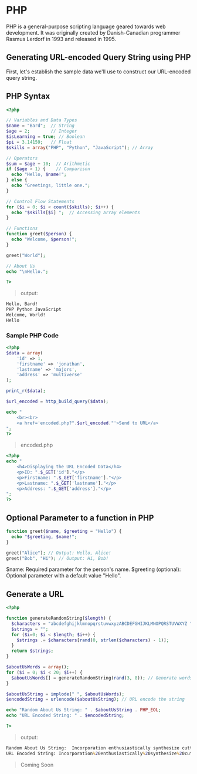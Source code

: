 # PHP

PHP is a general-purpose scripting language geared towards web development. It was originally created by Danish-Canadian programmer Rasmus Lerdorf in 1993 and released in 1995.

## Generating URL-encoded Query String using PHP

First, let's establish the sample data we'll use to construct our URL-encoded query string.

## PHP Syntax
```php
<?php

// Variables and Data Types
$name = "Bard";  // String
$age = 2;        // Integer
$isLearning = true; // Boolean
$pi = 3.14159;   // Float
$skills = array("PHP", "Python", "JavaScript"); // Array

// Operators
$sum = $age + 10;  // Arithmetic
if ($age > 1) {    // Comparison
  echo "Hello, $name!";
} else {
  echo "Greetings, little one.";
}

// Control Flow Statements
for ($i = 0; $i < count($skills); $i++) {
  echo "$skills[$i] ";  // Accessing array elements
}

// Functions
function greet($person) {
  echo "Welcome, $person!";
}

greet("World");

// About Us
echo "\nHello.";

?>


```
> output:
```cmd
Hello, Bard!
PHP Python JavaScript 
Welcome, World!
Hello
```




### Sample PHP Code

```php
<?php
$data = array(
    'id' => 1,
    'firstname' => 'jonathan',
    'lastname' => 'majors',
    'address' => 'multiverse'
);

print_r($data);

$url_encoded = http_build_query($data);

echo "
    <br><br>
    <a href='encoded.php?".$url_encoded."'>Send to URL</a>
";
?>

```
> encoded.php
 
```php
<?php
echo "
    <h4>Displaying the URL Encoded Data</h4>
    <p>ID: ".$_GET['id']."</p>
    <p>Firstname: ".$_GET['firstname']."</p>
    <p>Lastname: ".$_GET['lastname']."</p>
    <p>Address: ".$_GET['address']."</p>
";
?>

```
## Optional Parameter to a function in PHP

```php
function greet($name, $greeting = "Hello") {
  echo "$greeting, $name!";
}

greet("Alice"); // Output: Hello, Alice!
greet("Bob", "Hi"); // Output: Hi, Bob!

```
$name: Required parameter for the person's name.
$greeting (optional): Optional parameter with a default value "Hello".

## Generate a URL

```php
<?php

function generateRandomString($length) {
  $characters = "abcdefghijklmnopqrstuvwxyzABCDEFGHIJKLMNOPQRSTUVWXYZ "; // Add spaces for readability
  $strings = "";
  for ($i=0; $i < $length; $i++) {
    $strings .= $characters[rand(0, strlen($characters) - 1)];
  }
  return $strings;
}

$aboutUsWords = array();
for ($i = 0; $i < 20; $i++) {
  $aboutUsWords[] = generateRandomString(rand(3, 8)); // Generate words between 3 to 8 characters
}

$aboutUsString = implode(" ", $aboutUsWords);
$encodedString = urlencode($aboutUsString); // URL encode the string

echo "Random About Us String: " . $aboutUsString . PHP_EOL;
echo "URL Encoded String: " . $encodedString;

?>

```
> output:
```cmd
Random About Us String:  Incorporation enthusiastically synthesize cutting-edge schemas... (20 words)
URL Encoded String: Incorporation%20enthusiastically%20synthesize%20cutting-edge%20schemas%2E%2E%2E
```

> Coming Soon
